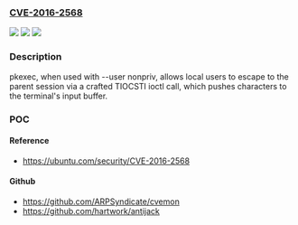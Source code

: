 ### [CVE-2016-2568](https://cve.mitre.org/cgi-bin/cvename.cgi?name=CVE-2016-2568)
![](https://img.shields.io/static/v1?label=Product&message=n%2Fa&color=blue)
![](https://img.shields.io/static/v1?label=Version&message=n%2Fa&color=blue)
![](https://img.shields.io/static/v1?label=Vulnerability&message=n%2Fa&color=brighgreen)

### Description

pkexec, when used with --user nonpriv, allows local users to escape to the parent session via a crafted TIOCSTI ioctl call, which pushes characters to the terminal's input buffer.

### POC

#### Reference
- https://ubuntu.com/security/CVE-2016-2568

#### Github
- https://github.com/ARPSyndicate/cvemon
- https://github.com/hartwork/antijack

